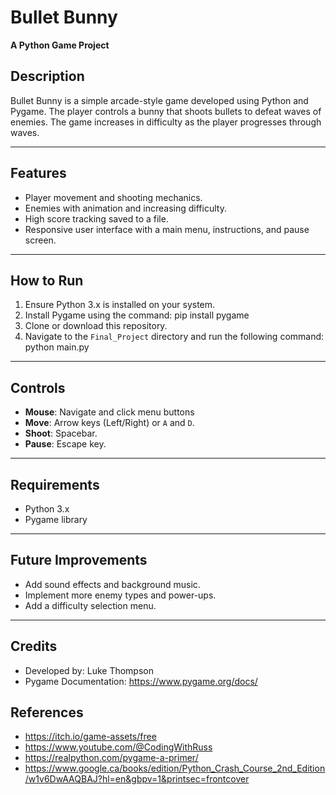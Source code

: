 # Bullet Bunny

**A Python Game Project**

## Description
Bullet Bunny is a simple arcade-style game developed using Python and Pygame. The player controls a bunny that shoots bullets to defeat waves of enemies. The game increases in difficulty as the player progresses through waves.

---

## Features
- Player movement and shooting mechanics.
- Enemies with animation and increasing difficulty.
- High score tracking saved to a file.
- Responsive user interface with a main menu, instructions, and pause screen.

---

## How to Run
1. Ensure Python 3.x is installed on your system.
2. Install Pygame using the command: pip install pygame
3. Clone or download this repository.
4. Navigate to the `Final_Project` directory and run the following command: python main.py

---

## Controls
- **Mouse**: Navigate and click menu buttons
- **Move**: Arrow keys (Left/Right) or `A` and `D`.
- **Shoot**: Spacebar.
- **Pause**: Escape key.

---

## Requirements
- Python 3.x
- Pygame library

---

## Future Improvements
- Add sound effects and background music.
- Implement more enemy types and power-ups.
- Add a difficulty selection menu.

---

## Credits
- Developed by: Luke Thompson
- Pygame Documentation: https://www.pygame.org/docs/

## References 
- https://itch.io/game-assets/free 
- https://www.youtube.com/@CodingWithRuss
- https://realpython.com/pygame-a-primer/
- https://www.google.ca/books/edition/Python_Crash_Course_2nd_Edition/w1v6DwAAQBAJ?hl=en&gbpv=1&printsec=frontcover





